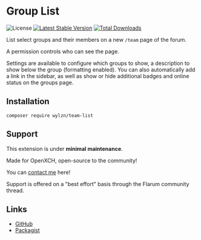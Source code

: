 # Group List

![License](https://img.shields.io/badge/license-MIT-blue.svg) [![Latest Stable Version](https://img.shields.io/packagist/v/wylzn/team-list.svg)](https://packagist.org/packages/wylzn/teamlist) [![Total Downloads](https://img.shields.io/packagist/dt/wylzn/team-list.svg)](https://packagist.org/packages/wylzn/team-list)

List select groups and their members on a new `/team` page of the forum.

A permission controls who can see the page.

Settings are available to configure which groups to show, a description to show below the group (formatting enabled).
You can also automatically add a link in the sidebar, as well as show or hide additional badges and online status on the groups page.

## Installation

    composer require wylzn/team-list

## Support

This extension is under **minimal maintenance**.

Made for OpenXCH, open-source to the community!

You can [contact me](https://wylzn.com) here!

Support is offered on a "best effort" basis through the Flarum community thread.

## Links

- [GitHub](https://github.com/wylzn/team-list)
- [Packagist](https://packagist.org/packages/wylzn/team-list)
